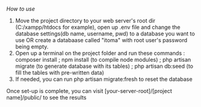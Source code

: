 *How to use*

1. Move the project directory to your web server's root dir (C:/xampp/htdocs for example), open up .env file and change the database settings(db name, username, pwd) to a database you want to use OR create a databaase called "itoma" with root user's password being empty.
2. Open up a terminal on the project folder and run these commands : composer install ; npm install (to compile node modules) ; php artisan migrate (to generate database with its tables) ; php artisan db:seed (to fill the tables with pre-written data)
3. If needed, you can run php artisan migrate:fresh to reset the database


Once set-up is complete, you can visit [your-server-root]/[project name]/public/ to see the results
